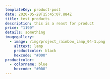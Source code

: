 ```yaml
---
templateKey: product-post
date: 2020-05-28T15:45:07.884Z
title: test products
description: this is a reast for product
price: "1199"
details: something
imagegallery:
  - image: /img/project_rainbow_lamp_04-1.png
    alttext: lamp
    productcolor: black
    hexcode: "#000"
productcolor:
  - colorname: blue
    hexcode: "#000"
---
```

